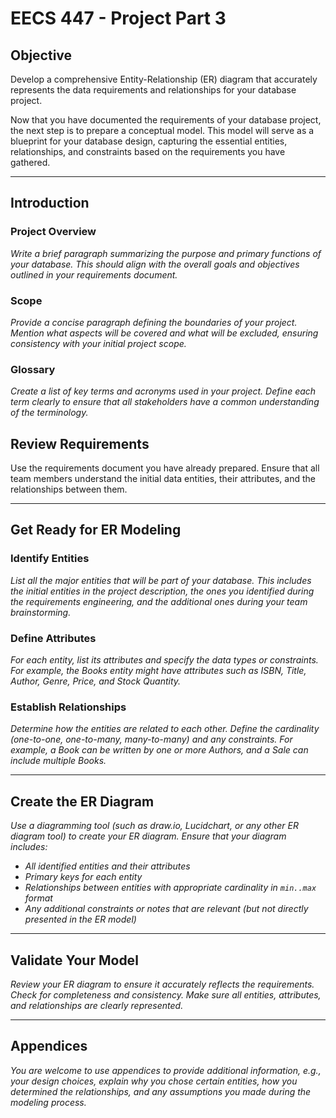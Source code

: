 # EECS 447 - Project Part 3

## Objective

Develop a comprehensive Entity-Relationship (ER) diagram that accurately represents the data requirements and relationships for your database project.

Now that you have documented the requirements of your database project, the next step is to prepare a conceptual model. This model will serve as a blueprint for your database design, capturing the essential entities, relationships, and constraints based on the requirements you have gathered.

---

## Introduction

### Project Overview

*Write a brief paragraph summarizing the purpose and primary functions of your database. This should align with the overall goals and objectives outlined in your requirements document.*

### Scope

*Provide a concise paragraph defining the boundaries of your project. Mention what aspects will be covered and what will be excluded, ensuring consistency with your initial project scope.*

### Glossary

*Create a list of key terms and acronyms used in your project. Define each term clearly to ensure that all stakeholders have a common understanding of the terminology.*

## Review Requirements

Use the requirements document you have already prepared. Ensure that all team members understand the initial data entities, their attributes, and the relationships between them.

---

## Get Ready for ER Modeling

### Identify Entities

*List all the major entities that will be part of your database. This includes the initial entities in the project description, the ones you identified during the requirements engineering, and the additional ones during your team brainstorming.*

### Define Attributes

*For each entity, list its attributes and specify the data types or constraints. For example, the Books entity might have attributes such as ISBN, Title, Author, Genre, Price, and Stock Quantity.*

### Establish Relationships

*Determine how the entities are related to each other. Define the cardinality (one-to-one, one-to-many, many-to-many) and any constraints. For example, a Book can be written by one or more Authors, and a Sale can include multiple Books.*

---

## Create the ER Diagram

*Use a diagramming tool (such as draw.io, Lucidchart, or any other ER diagram tool) to create your ER diagram. Ensure that your diagram includes:*

- *All identified entities and their attributes*
- *Primary keys for each entity*
- *Relationships between entities with appropriate cardinality in `min..max` format*
- *Any additional constraints or notes that are relevant (but not directly presented in the ER model)*

---

## Validate Your Model

*Review your ER diagram to ensure it accurately reflects the requirements. Check for completeness and consistency. Make sure all entities, attributes, and relationships are clearly represented.*

---

## Appendices

*You are welcome to use appendices to provide additional information, e.g., your design choices, explain why you chose certain entities, how you determined the relationships, and any assumptions you made during the modeling process.*
